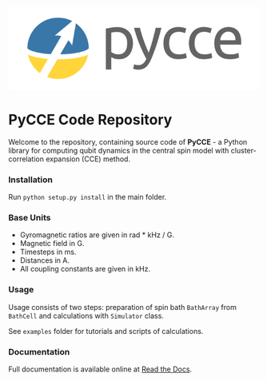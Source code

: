 
![image](docs/source/logo.png)
# PyCCE Code Repository
Welcome to the repository, containing source code of **PyCCE** - a Python library for computing qubit dynamics
in the central spin model with cluster-correlation expansion (CCE) method.

### Installation
Run 
`python setup.py install`
in the main folder.

### Base Units

* Gyromagnetic ratios are given in rad * kHz / G.
* Magnetic field in G.
* Timesteps in ms. 
* Distances in A.
* All coupling constants are given in kHz.


### Usage

Usage consists of two steps: preparation of spin bath `BathArray` from `BathCell` and calculations with `Simulator` class.

See `examples` folder for tutorials and scripts of calculations.

### Documentation

Full documentation is available online at [Read the Docs](https://pycce.readthedocs.io/en/latest/). 

